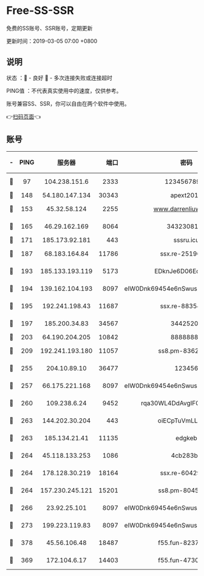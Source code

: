 # Free-SS-SSR

免费的SS账号、SSR账号，定期更新

更新时间：2019-03-05 07:00 +0800

## 说明

状态     ：🙂 - 良好 🙁 - 多次连接失败或连接超时

PING值   ：不代表真实使用中的速度，仅供参考。

账号兼容SS、SSR，你可以自由在两个软件中使用。

👉[扫码页面](https://liesauer.github.io/free-ss-ssr.github.io/)👈

## 账号

|-|PING|服务器|端口|密码|加密方式|区域|
|:----:|:----:|:-----:|-----:|:----:|:----:|:----:|
|🙂|97|104.238.151.6|2333|12345678900|aes-256-cfb|JP|
|🙂|148|54.180.147.134|30343|apext2019|chacha20|KR|
|🙂|153|45.32.58.124|2255|www.darrenliuwei.com|aes-256-cfb|JP|
|🙂|165|46.29.162.169|8064|3432308177|aes-256-cfb|RU|
|🙂|171|185.173.92.181|443|sssru.icu|rc4-md5|RU|
|🙂|187|68.183.164.84|11786|ssx.re-25196932|aes-256-cfb|US|
|🙂|193|185.133.193.119|5173|EDknJe6D06EoWDaw|aes-256-cfb|US|
|🙂|194|139.162.104.193|8097|eIW0Dnk69454e6nSwuspv9DmS201tQ0D|aes-256-cfb|JP|
|🙂|195|192.241.198.43|11687|ssx.re-88354290|aes-256-cfb|US|
|🙂|197|185.200.34.83|34567|34425208|aes-256-cfb|US|
|🙂|203|64.190.204.205|10842|88888888|rc4-md5|US|
|🙂|209|192.241.193.180|11057|ss8.pm-83620677|aes-256-cfb|US|
|🙂|255|204.10.89.10|36477|123456|aes-256-cfb|US|
|🙂|257|66.175.221.168|8097|eIW0Dnk69454e6nSwuspv9DmS201tQ0D|aes-256-cfb|US|
|🙂|260|109.238.6.24|9452|rqa30WL4DdAvgIFG6Fs3znzTa|aes-256-cfb|FR|
|🙂|263|144.202.30.204|443|oiECpTuVmLLxk4Ts|aes-256-cfb|US|
|🙂|263|185.134.21.41|11135|edgkeb|aes-256-cfb|GB|
|🙂|264|45.118.133.253|1086|4cb283b8|aes-256-cfb|SG|
|🙂|264|178.128.30.219|18164|ssx.re-60429944|aes-256-cfb|SG|
|🙂|264|157.230.245.121|15201|ss8.pm-80454151|aes-256-cfb|SG|
|🙂|266|23.92.25.101|8097|eIW0Dnk69454e6nSwuspv9DmS201tQ0D|aes-256-cfb|US|
|🙂|273|199.223.119.83|8097|eIW0Dnk69454e6nSwuspv9DmS201tQ0D|aes-256-cfb|US|
|🙂|378|45.56.106.48|18487|f55.fun-82379795|aes-256-cfb|US|
|🙂|369|172.104.6.17|14403|f55.fun-47304627|aes-256-cfb|US|
